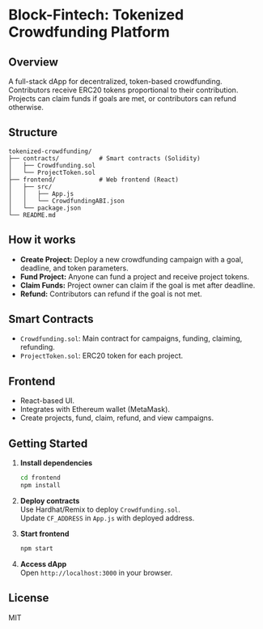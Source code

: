 # Block-Fintech: Tokenized Crowdfunding Platform

## Overview

A full-stack dApp for decentralized, token-based crowdfunding. Contributors receive ERC20 tokens proportional to their contribution. Projects can claim funds if goals are met, or contributors can refund otherwise.

## Structure

```
tokenized-crowdfunding/
├── contracts/           # Smart contracts (Solidity)
│   ├── Crowdfunding.sol
│   └── ProjectToken.sol
├── frontend/            # Web frontend (React)
│   ├── src/
│   │   ├── App.js
│   │   └── CrowdfundingABI.json
│   └── package.json
└── README.md
```

## How it works

- **Create Project:** Deploy a new crowdfunding campaign with a goal, deadline, and token parameters.
- **Fund Project:** Anyone can fund a project and receive project tokens.
- **Claim Funds:** Project owner can claim if the goal is met after deadline.
- **Refund:** Contributors can refund if the goal is not met.

## Smart Contracts

- `Crowdfunding.sol`: Main contract for campaigns, funding, claiming, refunding.
- `ProjectToken.sol`: ERC20 token for each project.

## Frontend

- React-based UI.
- Integrates with Ethereum wallet (MetaMask).
- Create projects, fund, claim, refund, and view campaigns.

## Getting Started

1. **Install dependencies**  
   ```bash
   cd frontend
   npm install
   ```

2. **Deploy contracts**  
   Use Hardhat/Remix to deploy `Crowdfunding.sol`.  
   Update `CF_ADDRESS` in `App.js` with deployed address.

3. **Start frontend**  
   ```bash
   npm start
   ```

4. **Access dApp**  
   Open `http://localhost:3000` in your browser.

## License

MIT
